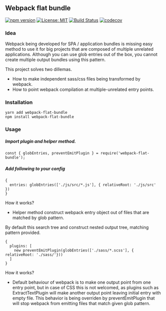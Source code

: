 ## Webpack flat bundle

[![npm version](https://badge.fury.io/js/webpack-flat-bundle.svg)](https://badge.fury.io/js/webpack-flat-bundle)
[![License: MIT](https://img.shields.io/badge/License-MIT-yellow.svg)](https://opensource.org/licenses/MIT)
[![Build Status](https://travis-ci.org/xolir/webpack-flat-bundle.svg?branch=master)](https://travis-ci.org/xolir/webpack-flat-bundle)
[![codecov](https://codecov.io/gh/xolir/webpack-flat-bundle/branch/master/graph/badge.svg)](https://codecov.io/gh/xolir/webpack-flat-bundle)

### Idea
Webpack being developed for SPA / application bundles is missing easy method to use it for big projects that are composed of multiple unrelated applications. Although you can use glob entries out of the box, you cannot create multiple output bundles using this pattern.

This project solves two dillemas.
* How to make independent sass/css files being transformed by webpack.
* How to point webpack compilation at multiple-unrelated entry points.

### Installation

```
yarn add webpack-flat-bundle
npm install webpack-flat-bundle
```

### Usage

##### Import plugin and helper method.
```
const { globEntries, preventEmitPlugin } = require('webpack-flat-bundle');
```

##### Add following to your config
```
{
  entries: globEntries(['./js/src/*.js'], { relativeRoot: './js/src' })
}
```  
How it works?

* Helper method construct webpack entry object out of files that are matched by glob pattern.

By default this search tree and construct nested output tree, matching pattern provided.

```
{
  plugins: [
    new preventEmitPlugin(globEntries(['./sass/*.scss'], { relativeRoot: './sass/'}))
  ]
}
```

How it works?

* Default behaviour of webpack is to make one output point from one entry point, but in case of CSS this is not welcomed, as plugins such as ExtractTextPlugin will make another output point leaving initial entry with empty file. This behavior is being overriden by preventEmitPlugin that will stop webpack from emitting files that match given glob pattern.

